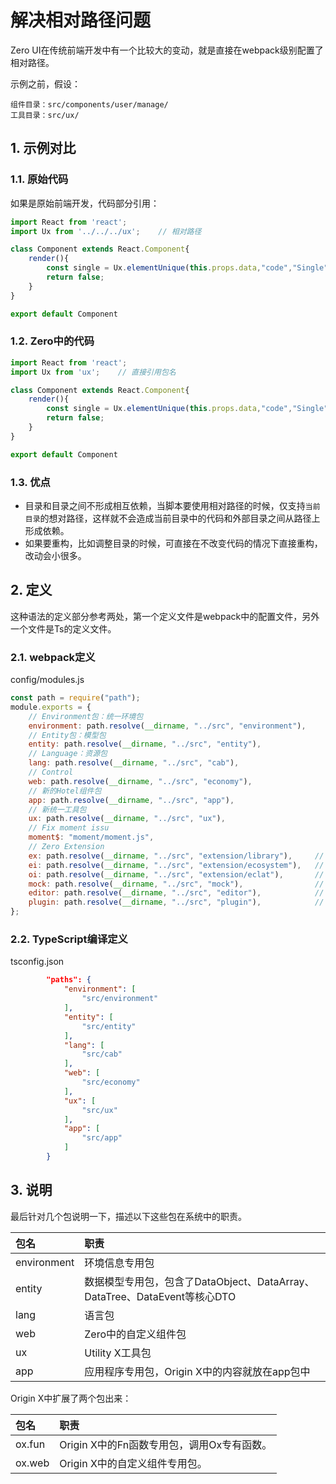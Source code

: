 # 解决相对路径问题

Zero UI在传统前端开发中有一个比较大的变动，就是直接在webpack级别配置了相对路径。

示例之前，假设：

```shell
组件目录：src/components/user/manage/
工具目录：src/ux/
```

## 1. 示例对比

### 1.1. 原始代码

如果是原始前端开发，代码部分引用：

```js
import React from 'react';
import Ux from '../../../ux';    // 相对路径

class Component extends React.Component{
    render(){
        const single = Ux.elementUnique(this.props.data,"code","Single");
        return false;
    }
}

export default Component
```

### 1.2. Zero中的代码

```js
import React from 'react';
import Ux from 'ux';    // 直接引用包名

class Component extends React.Component{
    render(){
        const single = Ux.elementUnique(this.props.data,"code","Single");
        return false;
    }
}

export default Component
```

### 1.3. 优点

* 目录和目录之间不形成相互依赖，当脚本要使用相对路径的时候，仅支持`当前目录`的想对路径，这样就不会造成当前目录中的代码和外部目录之间从路径上形成依赖。
* 如果要重构，比如调整目录的时候，可直接在不改变代码的情况下直接重构，改动会小很多。

## 2. 定义

这种语法的定义部分参考两处，第一个定义文件是webpack中的配置文件，另外一个文件是Ts的定义文件。

### 2.1. webpack定义

config/modules.js

```js
const path = require("path");
module.exports = {
    // Environment包：统一环境包
    environment: path.resolve(__dirname, "../src", "environment"),
    // Entity包：模型包
    entity: path.resolve(__dirname, "../src", "entity"),
    // Language：资源包
    lang: path.resolve(__dirname, "../src", "cab"),
    // Control
    web: path.resolve(__dirname, "../src", "economy"),
    // 新的Hotel组件包
    app: path.resolve(__dirname, "../src", "app"),
    // 新统一工具包
    ux: path.resolve(__dirname, "../src", "ux"),
    // Fix moment issu
    moment$: "moment/moment.js",
    // Zero Extension
    ex: path.resolve(__dirname, "../src", "extension/library"),     // Ex 库
    ei: path.resolve(__dirname, "../src", "extension/ecosystem"),   // Ex 专用组件
    oi: path.resolve(__dirname, "../src", "extension/eclat"),       // Ox 专用组件
    mock: path.resolve(__dirname, "../src", "mock"),                // Mock 专用数据
    editor: path.resolve(__dirname, "../src", "editor"),            //
    plugin: path.resolve(__dirname, "../src", "plugin"),            // 插件
};
```

### 2.2. TypeScript编译定义

tsconfig.json

```json
        "paths": {
            "environment": [
                "src/environment"
            ],
            "entity": [
                "src/entity"
            ],
            "lang": [
                "src/cab"
            ],
            "web": [
                "src/economy"
            ],
            "ux": [
                "src/ux"
            ],
            "app": [
                "src/app"
            ]
        }
```

## 3. 说明

最后针对几个包说明一下，描述以下这些包在系统中的职责。

| 包名 | 职责 |
| :--- | :--- |
| environment | 环境信息专用包 |
| entity | 数据模型专用包，包含了DataObject、DataArray、DataTree、DataEvent等核心DTO |
| lang | 语言包 |
| web | Zero中的自定义组件包 |
| ux | Utility X工具包 |
| app | 应用程序专用包，Origin X中的内容就放在app包中 |

Origin X中扩展了两个包出来：

| 包名 | 职责 |
| :--- | :--- |
| ox.fun | Origin X中的Fn函数专用包，调用Ox专有函数。 |
| ox.web | Origin X中的自定义组件专用包。 |



